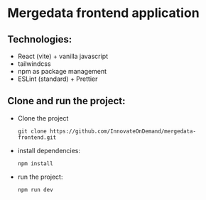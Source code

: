 # **Mergedata frontend application**

## **Technologies:**

- React (vite) + vanilla javascript
- tailwindcss
- npm as package management
- ESLint (standard) + Prettier

## **Clone and run the project:**

- Clone the project

  ```SHELL
  git clone https://github.com/InnovateOnDemand/mergedata-frontend.git
  ```

- install dependencies:

  ```SHELL
  npm install
  ```

- run the project:
  ```SHELL
  npm run dev
  ```